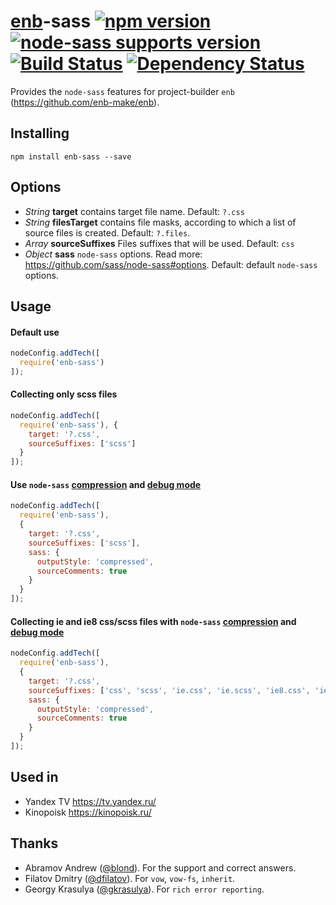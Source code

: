 # [enb](https://github.com/enb-make/enb)-sass [![npm version](https://img.shields.io/badge/npm-v1.0.1-blue.svg)](https://www.npmjs.com/package/enb-sass) [![node-sass supports version](https://img.shields.io/badge/node--sass-3.2.0-orange.svg)](https://github.com/sass/node-sass/tree/v2) [![Build Status](https://travis-ci.org/enb-make/enb-sass.svg?branch=master)](https://travis-ci.org/enb-make/enb-sass) [![Dependency Status](https://david-dm.org/enb-make/enb-sass.svg)](https://david-dm.org/enb-make/enb-sass)

Provides the `node-sass` features for project-builder `enb` (https://github.com/enb-make/enb).


## Installing

```
npm install enb-sass --save
```


## Options

* *String* **target** contains target file name. Default: `?.css`
* *String* **filesTarget** contains file masks, according to which a list of source files is created. Default: `?.files`.
* *Array* **sourceSuffixes** Files suffixes that will be used. Default: `css`
* *Object* **sass** `node-sass` options. Read more: https://github.com/sass/node-sass#options. Default: default `node-sass` options.


## Usage

#### Default use

```javascript
nodeConfig.addTech([
  require('enb-sass')
]);
```

#### Collecting only scss files

```javascript
nodeConfig.addTech([
  require('enb-sass'), {
    target: '?.css',
    sourceSuffixes: ['scss']
  }
]);
```

#### Use `node-sass` [compression](https://github.com/sass/node-sass#outputstyle) and [debug mode](https://github.com/sass/node-sass#sourcecomments)

```javascript
nodeConfig.addTech([
  require('enb-sass'), 
  {
    target: '?.css',
    sourceSuffixes: ['scss'],
    sass: {
      outputStyle: 'compressed',
      sourceComments: true
    }
  }
]);
```

#### Collecting ie and ie8 css/scss files with `node-sass` [compression](https://github.com/sass/node-sass#outputstyle) and [debug mode](https://github.com/sass/node-sass#sourcecomments)

```javascript
nodeConfig.addTech([
  require('enb-sass'), 
  {
    target: '?.css',
    sourceSuffixes: ['css', 'scss', 'ie.css', 'ie.scss', 'ie8.css', 'ie8.scss'],
    sass: {
      outputStyle: 'compressed',
      sourceComments: true
    }
  }
]);
```


## Used in
* Yandex TV https://tv.yandex.ru/
* Kinopoisk https://kinopoisk.ru/


## Thanks

* Abramov Andrew ([@blond](https://github.com/blond)). For the support and correct answers.
* Filatov Dmitry ([@dfilatov](https://github.com/dfilatov)). For `vow`, `vow-fs`, `inherit`.
* Georgy Krasulya ([@gkrasulya](https://github.com/gkrasulya)). For `rich error reporting`.
